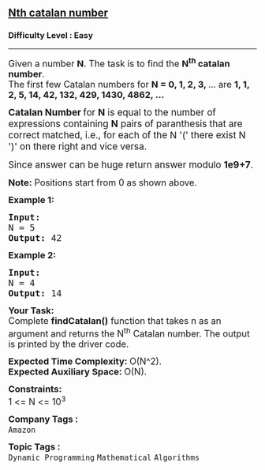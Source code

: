 <h2><a href="https://practice.geeksforgeeks.org/problems/nth-catalan-number0817/1?page=1&sortBy=latest">Nth catalan number</a></h2><h3>Difficulty Level : Easy</h3><hr><div class="problems_problem_content__Xm_eO"><p><span style="font-size: 18px;">Given a number <strong>N</strong>. The task is to find the <strong>N<sup>th</sup> catalan number</strong>.<br>The first few Catalan numbers for <strong>N = 0, 1, 2, 3, </strong>… are <strong>1, 1, 2, 5, 14, 42, 132, 429, 1430, 4862, …</strong></span></p>
<p><span style="font-size: 14pt;"><strong>Catalan Number&nbsp;</strong>for <strong>N</strong> is equal to the number of expressions containing <strong>N</strong> pairs of paranthesis that are correct matched, i.e., for each of the N '(' there exist N ')' on there right and vice versa.</span></p>
<p><span style="font-size: 14pt;">Since answer can be huge return answer modulo <strong>1e9+7</strong>.</span></p>
<p><span style="font-size: 18px;"><strong>Note:</strong> Positions start from 0 as shown above.</span></p>
<p><span style="font-size: 18px;"><strong>Example 1:</strong></span></p>
<pre><span style="font-size: 18px;"><strong>Input:
</strong>N = 5
<strong>Output: </strong>42</span>
</pre>
<p><span style="font-size: 18px;"><strong>Example 2:</strong></span></p>
<pre><span style="font-size: 18px;"><strong>Input:
</strong>N = 4
<strong>Output: </strong>14</span></pre>
<p><span style="font-size: 18px;"><strong>Your Task:</strong><br>Complete <strong>findCatalan()</strong>&nbsp;function that takes n as an argument and returns the N<sup>th</sup> Catalan number. The output is printed by the driver code.</span></p>
<p><span style="font-size: 18px;"><strong>Expected Time Complexity:&nbsp;</strong>O(N^2).<br><strong>Expected Auxiliary Space:&nbsp;</strong>O(N).</span></p>
<p><span style="font-size: 18px;"><strong>Constraints:</strong><br>1 &lt;= N &lt;= 10<sup>3</sup></span></p></div><p><span style=font-size:18px><strong>Company Tags : </strong><br><code>Amazon</code>&nbsp;<br><p><span style=font-size:18px><strong>Topic Tags : </strong><br><code>Dynamic Programming</code>&nbsp;<code>Mathematical</code>&nbsp;<code>Algorithms</code>&nbsp;